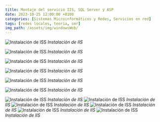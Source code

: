 ```yaml
---
title: Montaje del servicio IIS, SQL Server y ASP
date: 2023-10-25 12:00:00 +0100
categories: [Sistemas Microinformáticos y Redes, Servicios en red]
tags: [redes locales, teoría, smr]
img_path: /assets/img/windowsWeb/   
---
```


![Instalación de ISS](1.png)
_Instalación de IIS_

![Instalación de ISS](2.png)
_Instalación de IIS_

![Instalación de ISS](3.png)
_Instalación de IIS_

![Instalación de ISS](4.png)
_Instalación de IIS_

![Instalación de ISS](5.png)
_Instalación de IIS_

![Instalación de ISS](6.png)
_Instalación de IIS_

![Instalación de ISS](7.png)
_Instalación de IIS_
![Instalación de ISS](8.png)
_Instalación de IIS_
![Instalación de ISS](9.png)
_Instalación de IIS_
![Instalación de ISS](10.png)
_Instalación de IIS_
![Instalación de ISS](11.png)
_Instalación de IIS_
![Instalación de ISS](12.png)
_Instalación de IIS_